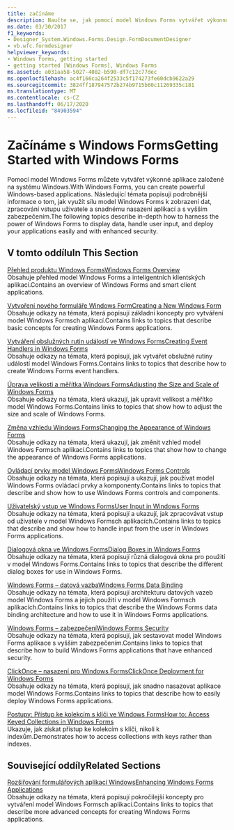 ```yaml
---
title: začínáme
description: Naučte se, jak pomocí model Windows Forms vytvářet výkonné aplikace založené na Windows, které zobrazují data, zpracovávat vstupy uživatelů a pomáhat s nasazením aplikací.
ms.date: 03/30/2017
f1_keywords:
- Designer_System.Windows.Forms.Design.FormDocumentDesigner
- vb.wfc.formdesigner
helpviewer_keywords:
- Windows Forms, getting started
- getting started [Windows Forms], Windows Forms
ms.assetid: a031aa58-5027-4082-b590-df7c12c77dec
ms.openlocfilehash: ac4f166ca264f2533c5f174273fe60dcb9622a29
ms.sourcegitcommit: 3824ff187947572b274b9715b60c11269335c181
ms.translationtype: MT
ms.contentlocale: cs-CZ
ms.lasthandoff: 06/17/2020
ms.locfileid: "84903594"
---
```

# <a name="getting-started-with-windows-forms"></a><span data-ttu-id="391ae-103">Začínáme s Windows Forms</span><span class="sxs-lookup"><span data-stu-id="391ae-103">Getting Started with Windows Forms</span></span>
<span data-ttu-id="391ae-104">Pomocí model Windows Forms můžete vytvářet výkonné aplikace založené na systému Windows.</span><span class="sxs-lookup"><span data-stu-id="391ae-104">With Windows Forms, you can create powerful Windows-based applications.</span></span> <span data-ttu-id="391ae-105">Následující témata popisují podrobnější informace o tom, jak využít sílu model Windows Forms k zobrazení dat, zpracování vstupu uživatele a snadnému nasazení aplikací a s vyšším zabezpečením.</span><span class="sxs-lookup"><span data-stu-id="391ae-105">The following topics describe in-depth how to harness the power of Windows Forms to display data, handle user input, and deploy your applications easily and with enhanced security.</span></span>  
  
## <a name="in-this-section"></a><span data-ttu-id="391ae-106">V tomto oddílu</span><span class="sxs-lookup"><span data-stu-id="391ae-106">In This Section</span></span>  
 [<span data-ttu-id="391ae-107">Přehled produktu Windows Forms</span><span class="sxs-lookup"><span data-stu-id="391ae-107">Windows Forms Overview</span></span>](windows-forms-overview.md)  
 <span data-ttu-id="391ae-108">Obsahuje přehled model Windows Forms a inteligentních klientských aplikací.</span><span class="sxs-lookup"><span data-stu-id="391ae-108">Contains an overview of Windows Forms and smart client applications.</span></span>  
  
 [<span data-ttu-id="391ae-109">Vytvoření nového formuláře Windows Form</span><span class="sxs-lookup"><span data-stu-id="391ae-109">Creating a New Windows Form</span></span>](creating-a-new-windows-form.md)  
 <span data-ttu-id="391ae-110">Obsahuje odkazy na témata, která popisují základní koncepty pro vytváření model Windows Formsch aplikací.</span><span class="sxs-lookup"><span data-stu-id="391ae-110">Contains links to topics that describe basic concepts for creating Windows Forms applications.</span></span>  
  
 [<span data-ttu-id="391ae-111">Vytváření obslužných rutin událostí ve Windows Forms</span><span class="sxs-lookup"><span data-stu-id="391ae-111">Creating Event Handlers in Windows Forms</span></span>](creating-event-handlers-in-windows-forms.md)  
 <span data-ttu-id="391ae-112">Obsahuje odkazy na témata, která popisují, jak vytvářet obslužné rutiny událostí model Windows Forms.</span><span class="sxs-lookup"><span data-stu-id="391ae-112">Contains links to topics that describe how to create Windows Forms event handlers.</span></span>  
  
 [<span data-ttu-id="391ae-113">Úprava velikosti a měřítka Windows Forms</span><span class="sxs-lookup"><span data-stu-id="391ae-113">Adjusting the Size and Scale of Windows Forms</span></span>](adjusting-the-size-and-scale-of-windows-forms.md)  
 <span data-ttu-id="391ae-114">Obsahuje odkazy na témata, která ukazují, jak upravit velikost a měřítko model Windows Forms.</span><span class="sxs-lookup"><span data-stu-id="391ae-114">Contains links to topics that show how to adjust the size and scale of Windows Forms.</span></span>  
  
 [<span data-ttu-id="391ae-115">Změna vzhledu Windows Forms</span><span class="sxs-lookup"><span data-stu-id="391ae-115">Changing the Appearance of Windows Forms</span></span>](changing-the-appearance-of-windows-forms.md)  
 <span data-ttu-id="391ae-116">Obsahuje odkazy na témata, která ukazují, jak změnit vzhled model Windows Formsch aplikací.</span><span class="sxs-lookup"><span data-stu-id="391ae-116">Contains links to topics that show how to change the appearance of Windows Forms applications.</span></span>  
  
 [<span data-ttu-id="391ae-117">Ovládací prvky model Windows Forms</span><span class="sxs-lookup"><span data-stu-id="391ae-117">Windows Forms Controls</span></span>](./controls/index.md)  
 <span data-ttu-id="391ae-118">Obsahuje odkazy na témata, která popisují a ukazují, jak používat model Windows Forms ovládací prvky a komponenty.</span><span class="sxs-lookup"><span data-stu-id="391ae-118">Contains links to topics that describe and show how to use Windows Forms controls and components.</span></span>  
  
 [<span data-ttu-id="391ae-119">Uživatelský vstup ve Windows Forms</span><span class="sxs-lookup"><span data-stu-id="391ae-119">User Input in Windows Forms</span></span>](user-input-in-windows-forms.md)  
 <span data-ttu-id="391ae-120">Obsahuje odkazy na témata, která popisují a ukazují, jak zpracovávat vstup od uživatele v model Windows Formsch aplikacích.</span><span class="sxs-lookup"><span data-stu-id="391ae-120">Contains links to topics that describe and show how to handle input from the user in Windows Forms applications.</span></span>  
  
 [<span data-ttu-id="391ae-121">Dialogová okna ve Windows Forms</span><span class="sxs-lookup"><span data-stu-id="391ae-121">Dialog Boxes in Windows Forms</span></span>](dialog-boxes-in-windows-forms.md)  
 <span data-ttu-id="391ae-122">Obsahuje odkazy na témata, která popisují různá dialogová okna pro použití v model Windows Forms.</span><span class="sxs-lookup"><span data-stu-id="391ae-122">Contains links to topics that describe the different dialog boxes for use in Windows Forms.</span></span>  
  
 [<span data-ttu-id="391ae-123">Windows Forms – datová vazba</span><span class="sxs-lookup"><span data-stu-id="391ae-123">Windows Forms Data Binding</span></span>](windows-forms-data-binding.md)  
 <span data-ttu-id="391ae-124">Obsahuje odkazy na témata, která popisují architekturu datových vazeb model Windows Forms a jejich použití v model Windows Formsch aplikacích.</span><span class="sxs-lookup"><span data-stu-id="391ae-124">Contains links to topics that describe the Windows Forms data binding architecture and how to use it in Windows Forms applications.</span></span>  
  
 [<span data-ttu-id="391ae-125">Windows Forms – zabezpečení</span><span class="sxs-lookup"><span data-stu-id="391ae-125">Windows Forms Security</span></span>](windows-forms-security.md)  
 <span data-ttu-id="391ae-126">Obsahuje odkazy na témata, která popisují, jak sestavovat model Windows Forms aplikace s vyšším zabezpečením.</span><span class="sxs-lookup"><span data-stu-id="391ae-126">Contains links to topics that describe how to build Windows Forms applications that have enhanced security.</span></span>  
  
 [<span data-ttu-id="391ae-127">ClickOnce – nasazení pro Windows Forms</span><span class="sxs-lookup"><span data-stu-id="391ae-127">ClickOnce Deployment for Windows Forms</span></span>](clickonce-deployment-for-windows-forms.md)  
 <span data-ttu-id="391ae-128">Obsahuje odkazy na témata, která popisují, jak snadno nasazovat aplikace model Windows Forms.</span><span class="sxs-lookup"><span data-stu-id="391ae-128">Contains links to topics that describe how to easily deploy Windows Forms applications.</span></span>  
  
 [<span data-ttu-id="391ae-129">Postupy: Přístup ke kolekcím s klíči ve Windows Forms</span><span class="sxs-lookup"><span data-stu-id="391ae-129">How to: Access Keyed Collections in Windows Forms</span></span>](how-to-access-keyed-collections-in-windows-forms.md)  
 <span data-ttu-id="391ae-130">Ukazuje, jak získat přístup ke kolekcím s klíči, nikoli k indexům.</span><span class="sxs-lookup"><span data-stu-id="391ae-130">Demonstrates how to access collections with keys rather than indexes.</span></span>  
  
## <a name="related-sections"></a><span data-ttu-id="391ae-131">Související oddíly</span><span class="sxs-lookup"><span data-stu-id="391ae-131">Related Sections</span></span>  
 [<span data-ttu-id="391ae-132">Rozšiřování formulářových aplikací Windows</span><span class="sxs-lookup"><span data-stu-id="391ae-132">Enhancing Windows Forms Applications</span></span>](./advanced/index.md)  
 <span data-ttu-id="391ae-133">Obsahuje odkazy na témata, která popisují pokročilejší koncepty pro vytváření model Windows Formsch aplikací.</span><span class="sxs-lookup"><span data-stu-id="391ae-133">Contains links to topics that describe more advanced concepts for creating Windows Forms applications.</span></span>
